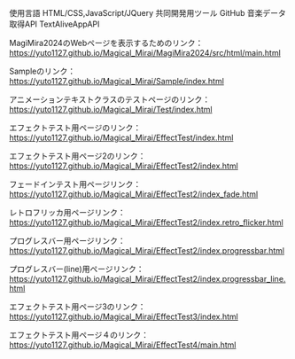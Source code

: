 使用言語
HTML/CSS,JavaScript/JQuery
共同開発用ツール
GitHub
音楽データ取得API
TextAliveAppAPI

MagiMira2024のWebページを表示するためのリンク：
https://yuto1127.github.io/Magical_Mirai/MagiMira2024/src/html/main.html

Sampleのリンク：
https://yuto1127.github.io/Magical_Mirai/Sample/index.html

アニメーションテキストクラスのテストページのリンク：
https://yuto1127.github.io/Magical_Mirai/Test/index.html

エフェクトテスト用ページのリンク：
https://yuto1127.github.io/Magical_Mirai/EffectTest/index.html

エフェクトテスト用ページ2のリンク：
https://yuto1127.github.io/Magical_Mirai/EffectTest2/index.html

フェードインテスト用ページリンク：
https://yuto1127.github.io/Magical_Mirai/EffectTest2/index_fade.html

レトロフリッカ用ページリンク：
https://yuto1127.github.io/Magical_Mirai/EffectTest2/index.retro_flicker.html

プログレスバー用ページリンク：
https://yuto1127.github.io/Magical_Mirai/EffectTest2/index.progressbar.html

プログレスバー(line)用ページリンク：
https://yuto1127.github.io/Magical_Mirai/EffectTest2/index.progressbar_line.html

エフェクトテスト用ページ3のリンク：
https://yuto1127.github.io/Magical_Mirai/EffectTest3/index.html

エフェクトテスト用ページ４のリンク：
https://yuto1127.github.io/Magical_Mirai/EffectTest4/main.html
